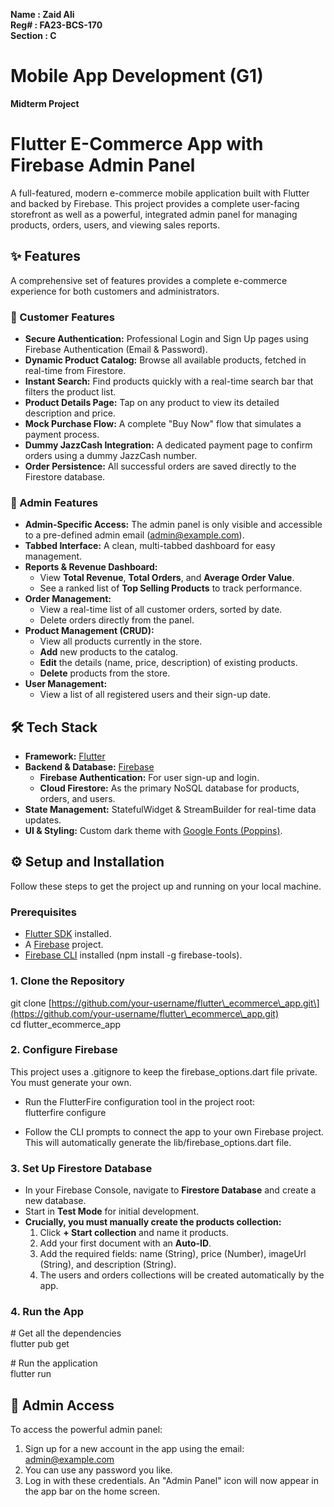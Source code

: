 **Name		:	Zaid Ali**  
**Reg\#		:	FA23-BCS-170**  
**Section	:	C**

# **Mobile App Development (G1)**

**Midterm Project**

# **Flutter E-Commerce App with Firebase Admin Panel**

A full-featured, modern e-commerce mobile application built with Flutter and backed by Firebase. This project provides a complete user-facing storefront as well as a powerful, integrated admin panel for managing products, orders, users, and viewing sales reports.

## **✨ Features**

A comprehensive set of features provides a complete e-commerce experience for both customers and administrators.

### **👤 Customer Features**

* **Secure Authentication:** Professional Login and Sign Up pages using Firebase Authentication (Email & Password).  
* **Dynamic Product Catalog:** Browse all available products, fetched in real-time from Firestore.  
* **Instant Search:** Find products quickly with a real-time search bar that filters the product list.  
* **Product Details Page:** Tap on any product to view its detailed description and price.  
* **Mock Purchase Flow:** A complete "Buy Now" flow that simulates a payment process.  
* **Dummy JazzCash Integration:** A dedicated payment page to confirm orders using a dummy JazzCash number.  
* **Order Persistence:** All successful orders are saved directly to the Firestore database.

### **🚀 Admin Features**

* **Admin-Specific Access:** The admin panel is only visible and accessible to a pre-defined admin email (admin@example.com).  
* **Tabbed Interface:** A clean, multi-tabbed dashboard for easy management.  
* **Reports & Revenue Dashboard:**  
  * View **Total Revenue**, **Total Orders**, and **Average Order Value**.  
  * See a ranked list of **Top Selling Products** to track performance.  
* **Order Management:**  
  * View a real-time list of all customer orders, sorted by date.  
  * Delete orders directly from the panel.  
* **Product Management (CRUD):**  
  * View all products currently in the store.  
  * **Add** new products to the catalog.  
  * **Edit** the details (name, price, description) of existing products.  
  * **Delete** products from the store.  
* **User Management:**  
  * View a list of all registered users and their sign-up date.

## **🛠️ Tech Stack**

* **Framework:** [Flutter](https://flutter.dev/)  
* **Backend & Database:** [Firebase](https://firebase.google.com/)  
  * **Firebase Authentication:** For user sign-up and login.  
  * **Cloud Firestore:** As the primary NoSQL database for products, orders, and users.  
* **State Management:** StatefulWidget & StreamBuilder for real-time data updates.  
* **UI & Styling:** Custom dark theme with [Google Fonts (Poppins)](https://fonts.google.com/specimen/Poppins).

## **⚙️ Setup and Installation**

Follow these steps to get the project up and running on your local machine.

### **Prerequisites**

* [Flutter SDK](https://docs.flutter.dev/get-started/install) installed.  
* A [Firebase](https://firebase.google.com/) project.  
* [Firebase CLI](https://firebase.google.com/docs/cli) installed (npm install \-g firebase-tools).

### **1\. Clone the Repository**

git clone \[https://github.com/your-username/flutter\_ecommerce\_app.git\](https://github.com/your-username/flutter\_ecommerce\_app.git)  
cd flutter\_ecommerce\_app

### **2\. Configure Firebase**

This project uses a .gitignore to keep the firebase\_options.dart file private. You must generate your own.

* Run the FlutterFire configuration tool in the project root:  
  flutterfire configure

* Follow the CLI prompts to connect the app to your own Firebase project. This will automatically generate the lib/firebase\_options.dart file.

### **3\. Set Up Firestore Database**

* In your Firebase Console, navigate to **Firestore Database** and create a new database.  
* Start in **Test Mode** for initial development.  
* **Crucially, you must manually create the products collection:**  
  1. Click **\+ Start collection** and name it products.  
  2. Add your first document with an **Auto-ID**.  
  3. Add the required fields: name (String), price (Number), imageUrl (String), and description (String).  
  4. The users and orders collections will be created automatically by the app.

### **4\. Run the App**

\# Get all the dependencies  
flutter pub get

\# Run the application  
flutter run

## **🔑 Admin Access**

To access the powerful admin panel:

1. Sign up for a new account in the app using the email: admin@example.com  
2. You can use any password you like.  
3. Log in with these credentials. An "Admin Panel" icon will now appear in the app bar on the home screen.

